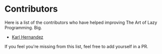 # Contributors

Here is a list of the contributors who have helped improving The Art of Lazy Programming. Big.

- [Karl Hernandez](https://github.com/KarlWithK)

If you feel you're missing from this list, feel free to add yourself in a PR.
